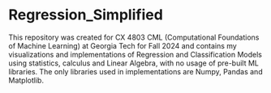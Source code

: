 # Regression_Simplified
This repository was created for CX 4803 CML (Computational Foundations of Machine Learning) at Georgia Tech for Fall 2024 and contains my visualizations and implementations of Regression and Classification Models using statistics, calculus and Linear Algebra, with no usage of pre-built ML libraries. The only libraries used in implementations are Numpy, Pandas and Matplotlib.
